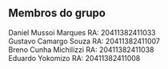 ## Membros do grupo

Daniel Mussoi Marques   RA: 20411382411033  
Gustavo Camargo Souza   RA: 20411382411007  
Breno Cunha Michilizzi  RA: 20411382411038  
Eduardo Yokomizo        RA: 20411382411008  
#